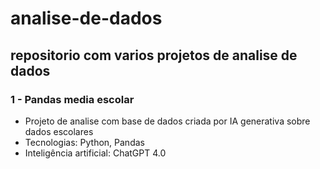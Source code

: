 # analise-de-dados

## repositorio com varios projetos de analise de dados

### 1 - Pandas media escolar

- Projeto de analise com base de dados criada por IA generativa sobre dados escolares
- Tecnologias: Python, Pandas
- Inteligência artificial: ChatGPT 4.0
